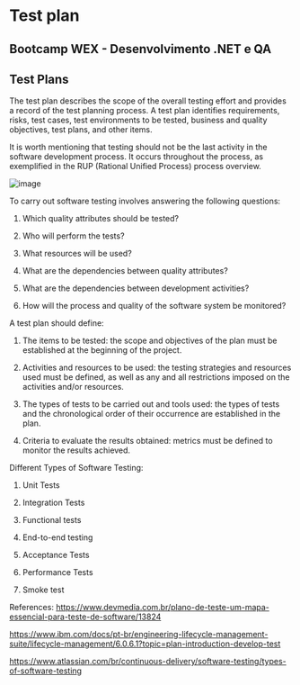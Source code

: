 # Test plan

## Bootcamp WEX - Desenvolvimento .NET e QA

## Test Plans

The test plan describes the scope of the overall testing effort and provides a record of the test planning process. A test plan identifies requirements, risks, test cases, test environments to be tested, business and quality objectives, test plans, and other items.

It is worth mentioning that testing should not be the last activity in the software development process. It occurs throughout the process, as exemplified in the RUP (Rational Unified Process) process overview.

![image](https://github.com/jessicacosta07/test-practice/assets/65916297/2ebb46a0-40c0-4b47-af90-5ca34bb4cd36)

To carry out software testing involves answering the following questions:

1. Which quality attributes should be tested?

2. Who will perform the tests?

3. What resources will be used?

4. What are the dependencies between quality attributes?

5. What are the dependencies between development activities?

6. How will the process and quality of the software system be monitored?
   

A test plan should define:

1. The items to be tested: the scope and objectives of the plan must be established at the beginning of the project.

2. Activities and resources to be used: the testing strategies and resources used must be defined, as well as any and all restrictions imposed on the activities and/or resources.

3. The types of tests to be carried out and tools used: the types of tests and the chronological order of their occurrence are established in the plan.

4. Criteria to evaluate the results obtained: metrics must be defined to monitor the results achieved.

Different Types of Software Testing:

1. Unit Tests

2. Integration Tests

3. Functional tests

4. End-to-end testing

5. Acceptance Tests

6. Performance Tests

7. Smoke test


References:
https://www.devmedia.com.br/plano-de-teste-um-mapa-essencial-para-teste-de-software/13824

https://www.ibm.com/docs/pt-br/engineering-lifecycle-management-suite/lifecycle-management/6.0.6.1?topic=plan-introduction-develop-test

https://www.atlassian.com/br/continuous-delivery/software-testing/types-of-software-testing
